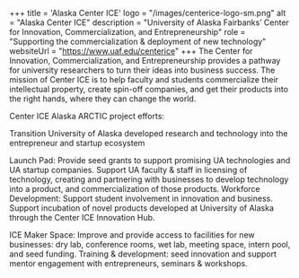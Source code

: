 +++
title = 'Alaska Center ICE'
logo = "/images/centerice-logo-sm.png"
alt = "Alaska Center ICE"
description = "University of Alaska Fairbanks’ Center for Innovation, Commercialization, and Entrepreneurship"
role = "Supporting the commercialization & deployment of new technology"
websiteUrl = "https://www.uaf.edu/centerice"
+++
The Center for Innovation, Commercialization, and Entrepreneurship provides a pathway for university researchers to turn their ideas into business success. The mission of Center ICE is to help faculty and students commercialize their intellectual property, create spin-off companies, and get their products into the right hands, where they can change the world.

Center ICE Alaska ARCTIC project efforts:

Transition University of Alaska developed research and technology into the entrepreneur and startup ecosystem

Launch Pad:
Provide seed grants to support promising UA technologies and UA startup companies.
Support UA faculty & staff in licensing of technology, creating and partnering with businesses to develop technology into a product, and commercialization of those products.
Workforce Development:
Support student involvement in innovation and business.
Support incubation of novel products developed at University of Alaska through the Center ICE Innovation Hub.

ICE Maker Space:
Improve and provide access to facilities for new businesses: dry lab, conference rooms, wet lab, meeting space, intern pool, and seed funding.
Training & development:
seed innovation and support mentor engagement with entrepreneurs, seminars & workshops.